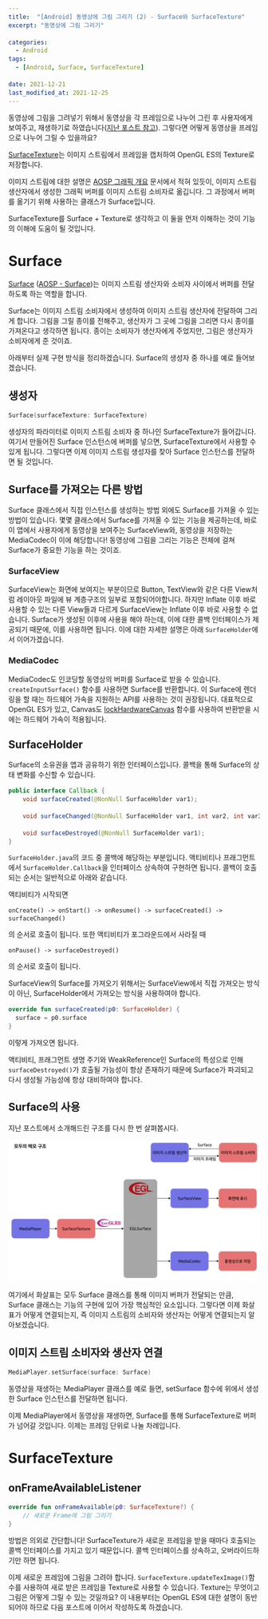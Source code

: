 ```yaml
---
title:  "[Android] 동영상에 그림 그리기 (2) - Surface와 SurfaceTexture"
excerpt: "동영상에 그림 그리기"

categories:
  - Android
tags:
  - [Android, Surface, SurfaceTexture]
 
date: 2021-12-21
last_modified_at: 2021-12-25
---
```


동영상에 그림을 그려넣기 위해서 동영상을 각 프레임으로 나누어 그린 후 사용자에게 보여주고, 재생하기로 하였습니다([지난 포스트 참고](https://crewdaniel.github.io/posts/boomerang/)).
그렇다면 어떻게 동영상을 프레임으로 나누어 그릴 수 있을까요?

[SurfaceTexture](https://developer.android.com/reference/android/graphics/SurfaceTexture)는 이미지 스트림에서 프레임을 캡처하여 OpenGL ES의 Texture로 저장합니다.

이미지 스트림에 대한 설명은 [AOSP 그래픽 개요](https://source.android.com/devices/graphics) 문서에서 적혀 있듯이, 이미지 스트림 생산자에서 생성한 그래픽 버퍼를 이미지 스트림 소비자로 옮깁니다. 그 과정에서 버퍼를 옮기기 위해 사용하는 클래스가 Surface입니다.

SurfaceTexture를 Surface + Texture로 생각하고 이 둘을 먼저 이해하는 것이 기능의 이해에 도움이 될 것입니다.

# Surface

[Surface](https://developer.android.com/reference/android/view/Surface) ([AOSP - Surface](https://source.android.com/devices/graphics/arch-sh))는 이미지 스트림 생산자와 소비자 사이에서 버퍼를 전달하도록 하는 역할을 합니다.

Surface는 이미지 스트림 소비자에서 생성하여 이미지 스트림 생산자에 전달하여 그리게 합니다. 그림을 그릴 종이를 전해주고, 생산자가 그 곳에 그림을 그리면 다시 종이를 가져온다고 생각하면 됩니다. 종이는 소비자가 생산자에게 주었지만, 그림은 생산자가 소비자에게 준 것이죠.

아래부터 실제 구현 방식을 정리하겠습니다. Surface의 생성자 중 하나를 예로 들어보겠습니다.

## 생성자

```kotlin
Surface(surfaceTexture: SurfaceTexture)
```

생성자의 파라미터로 이미지 스트림 소비자 중 하나인 SurfaceTexture가 들어갑니다. 여기서 만들어진 Surface 인스턴스에 버퍼를 넣으면, SurfaceTexture에서 사용할 수 있게 됩니다. 그렇다면 이제 이미지 스트림 생성자를 찾아 Surface 인스턴스를 전달하면 될 것입니다.

## Surface를 가져오는 다른 방법

Surface 클래스에서 직접 인스턴스를 생성하는 방법 외에도 Surface를 가져올 수 있는 방법이 있습니다. 몇몇 클래스에서 Surface를 가져올 수 있는 기능을 제공하는데, 바로 이 앱에서 사용자에게 동영상을 보여주는 SurfaceView와, 동영상을 저장하는 MediaCodec이 이에 해당합니다! 동영상에 그림을 그리는 기능은 전체에 걸쳐 Surface가 중요한 기능을 하는 것이죠.

### SurfaceView

SurfaceView는 화면에 보여지는 부분이므로 Button, TextView와 같은 다른 View처럼 레이아웃 파일에 뷰 계층구조의 일부로 포함되어야합니다. 하지만 Inflate 이후 바로 사용할 수 있는 다른 View들과 다르게 SurfaceView는 Inflate 이후 바로 사용할 수 없습니다. Surface가 생성된 이후에 사용을 해야 하는데, 이에 대한 콜백 인터페이스가 제공되기 때문에, 이를 사용하면 됩니다. 이에 대한 자세한 설명은 아래 `SurfaceHolder`에서 이어가겠습니다.

### MediaCodec

MediaCodec도 인코딩할 동영상의 버퍼를 Surface로 받을 수 있습니다. `createInputSurface()` 함수를 사용하면 Surface를 반환합니다. 이 Surface에 렌더링을 할 때는 하드웨어 가속을 지원하는 API를 사용하는 것이 권장됩니다. 대표적으로 OpenGL ES가 있고, Canvas도 [lockHardwareCanvas](https://developer.android.com/reference/android/view/Surface#lockHardwareCanvas()) 함수를 사용하여 반환받을 시에는 하드웨어 가속이 적용됩니다.

## SurfaceHolder

Surface의 소유권을 앱과 공유하기 위한 인터페이스입니다. 콜백을 통해 Surface의 상태 변화를 수신할 수 있습니다.

```java
public interface Callback {
    void surfaceCreated(@NonNull SurfaceHolder var1);

    void surfaceChanged(@NonNull SurfaceHolder var1, int var2, int var3, int var4);

    void surfaceDestroyed(@NonNull SurfaceHolder var1);
}
```

`SurfaceHolder.java`의 코드 중 콜백에 해당하는 부분입니다. 액티비티나 프래그먼트에서 `SurfaceHolder.Callback`을 인터페이스 상속하여 구현하면 됩니다.
콜백이 호출되는 순서는 일반적으로 아래와 같습니다.

액티비티가 시작되면

```
onCreate() -> onStart() -> onResume() -> surfaceCreated() -> surfaceChanged()
```

의 순서로 호출이 됩니다. 또한 액티비티가 포그라운드에서 사라질 때

```
onPause() -> surfaceDestroyed()
```

의 순서로 호출이 됩니다.

SurfaceView의 Surface를 가져오기 위해서는 SurfaceView에서 직접 가져오는 방식이 아닌, SurfaceHolder에서 가져오는 방식을 사용하여야 합니다.

```kotlin
override fun surfaceCreated(p0: SurfaceHolder) {
  surface = p0.surface
}
```

이렇게 가져오면 됩니다. 

액티비티, 프래그먼트 생명 주기와 WeakReference인 Surface의 특성으로 인해 `surfaceDestroyed()`가 호출될 가능성이 항상 존재하기 때문에 Surface가 파괴되고 다시 생성될 가능성에 항상 대비하여야 합니다.

## Surface의 사용

지난 포스트에서 소개해드린 구조를 다시 한 번 살펴봅시다.

![intro](/assets/img/video_memo_1/videomemo.png)

여기에서 화살표는 모두 Surface 클래스를 통해 이미지 버퍼가 전달되는 만큼, Surface 클래스는 기능의 구현에 있어 가장 핵심적인 요소입니다. 그렇다면 이제 화살표가 어떻게 연결되는지, 즉 이미지 스트림의 소비자와 생산자는 어떻게 연결되는지 알아보겠습니다.

## 이미지 스트림 소비자와 생산자 연결

```kotlin
MediaPlayer.setSurface(surface: Surface)
```

동영상을 재생하는 MediaPlayer 클래스를 예로 들면, setSurface 함수에 위에서 생성한 Surface 인스턴스를 전달하면 됩니다.

이제 MediaPlayer에서 동영상을 재생하면, Surface를 통해 SurfaceTexture로 버퍼가 넘어갈 것입니다. 이제는 프레임 단위로 나눌 차례입니다.


# SurfaceTexture

## onFrameAvailableListener

```kotlin
override fun onFrameAvailable(p0: SurfaceTexture?) {
    // 새로운 Frame에 그림 그리기
}
```

방법은 의외로 간단합니다! SurfaceTexture가 새로운 프레임을 받을 때마다 호출되는 콜백 인터페이스를 가지고 있기 때문입니다. 콜백 인터페이스를 상속하고, 오버라이드하기만 하면 됩니다.

이제 새로운 프레임에 그림을 그려야 합니다. `SurfaceTexture.updateTexImage()`함수를 사용하여 새로 받은 프레임을 Texture로 사용할 수 있습니다. Texture는 무엇이고 그림은 어떻게 그릴 수 있는 것일까요? 이 내용부터는 OpenGL ES에 대한 설명이 동반 되어야 하므로 다음 포스트에 이어서 작성하도록 하겠습니다.